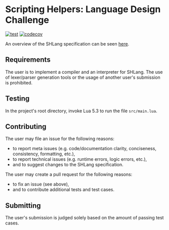# Scripting Helpers: Language Design Challenge
[![test](https://github.com/cntkillme/sh-challenge-language-design/workflows/test/badge.svg)](https://github.com/cntkillme/sh-challenge-language-design/actions)
[![codecov](https://codecov.io/gh/cntkillme/sh-challenge-language-design/branch/master/graph/badge.svg)](https://codecov.io/gh/cntkillme/sh-challenge-language-design)

An overview of the SHLang specification can be seen [here](doc/contents.md).

## Requirements
The user is to implement a compiler and an interpreter for SHLang.
The use of lexer/parser generation tools or the usage of another user's submission is prohibited.

## Testing
In the project's root directory, invoke Lua 5.3 to run the file `src/main.lua`.

## Contributing
The user may file an issue for the following reasons:
- to report meta issues (e.g. code/documentation clarity, conciseness, consistency, formatting, etc.),
- to report technical issues (e.g. runtime errors, logic errors, etc.),
- and to suggest changes to the SHLang specification.

The user may create a pull request for the following reasons:
- to fix an issue (see above),
- and to contribute additional tests and test cases.

## Submitting
The user's submission is judged solely based on the amount of passing test cases.

